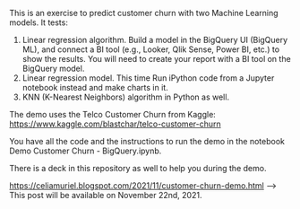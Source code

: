 This is an exercise to predict customer churn with two Machine Learning models. It tests:

1.	Linear regression algorithm. Build a model in the BigQuery UI (BigQuery ML), and connect a BI tool (e.g., Looker, Qlik Sense, Power BI, etc.) to show the results.
    You will need to create your report with a BI tool on the BigQuery model.
2.	Linear regression model. This time Run iPython code from a Jupyter notebook instead and make charts in it.
3.	KNN (K-Nearest Neighbors) algorithm in Python as well.

The demo uses the Telco Customer Churn from Kaggle:
https://www.kaggle.com/blastchar/telco-customer-churn

You have all the code and the instructions to run the demo in the notebook Demo Customer Churn - BigQuery.ipynb.

There is a deck in this repository as well to help you during the demo.


https://celiamuriel.blogspot.com/2021/11/customer-churn-demo.html --> This post will be available on November 22nd, 2021.

